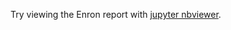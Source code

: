 Try viewing the Enron report with [jupyter nbviewer](https://nbviewer.jupyter.org/github/marty-vanhoof/Identifying_Fraud_from_Enron_Data/blob/master/enron_report.ipynb).